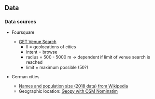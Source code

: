 ## Data

### Data sources

* Foursquare
   * [GET Venue Search](https://developer.foursquare.com/docs/api-reference/venues/search/)
      * ll = geolocations of cities
      * intent = browse
      * radius = 500 - 5000 m -> dependent if limit of venue search is reached
      * limit = maximum possible (50?)
   
* German cities
   * [Names and population size (2018 data) from Wikipedia](https://de.wikipedia.org/wiki/Liste_der_Gro%C3%9F-_und_Mittelst%C3%A4dte_in_Deutschland#Gro%C3%9F-_und_Mittelst%C3%A4dte_nach_Einwohnerzahl)
   * Geographic location: [Geopy with OSM Nominatim](https://geopy.readthedocs.io/en/stable/)
